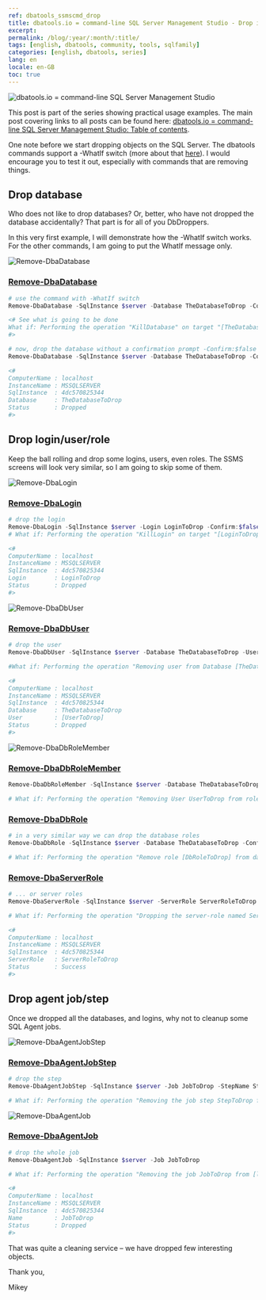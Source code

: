 ```yaml
---
ref: dbatools_ssmscmd_drop
title: dbatools.io = command-line SQL Server Management Studio - Drop it
excerpt: 
permalink: /blog/:year/:month/:title/
tags: [english, dbatools, community, tools, sqlfamily]
categories: [english, dbatools, series]
lang: en
locale: en-GB
toc: true
---
```


![dbatools.io = command-line SQL Server Management Studio](dbatools_ssmscmd.png)

This post is part of the series showing practical usage examples. The main post covering links to all posts can be found here: [dbatools.io = command-line SQL Server Management Studio: Table of contents](https://www.bronowski.it/blog/2020/06/dbatools-io-command-line-sql-server-management-studio-table-of-contents/).

One note before we start dropping objects on the SQL Server. The dbatools commands support a -WhatIf switch (more about that [here](https://docs.microsoft.com/en-us/exchange/whatif-confirm-and-validateonly-switches-exchange-2013-help)). I would encourage you to test it out, especially with commands that are removing things.

## Drop database

Who does not like to drop databases? Or, better, who have not dropped the database accidentally? That part is for all of you DbDroppers.

In this very first example, I will demonstrate how the -WhatIf switch works. For the other commands, I am going to put the WhatIf message only.

![Remove-DbaDatabase](dbatools_ssmscmd_0401_db.png)

### [Remove-DbaDatabase](https://docs.dbatools.io/#Remove-DbaDatabase)

```powershell
# use the command with -WhatIf switch
Remove-DbaDatabase -SqlInstance $server -Database TheDatabaseToDrop -Confirm:$false -WhatIf

<# See what is going to be done
What if: Performing the operation "KillDatabase" on target "[TheDatabaseToDrop] on [localhost,1433]".
#>

# now, drop the database without a confirmation prompt -Confirm:$false
Remove-DbaDatabase -SqlInstance $server -Database TheDatabaseToDrop -Confirm:$false

<#
ComputerName : localhost
InstanceName : MSSQLSERVER
SqlInstance  : 4dc570825344
Database     : TheDatabaseToDrop
Status       : Dropped
#>
```

## Drop login/user/role

Keep the ball rolling and drop some logins, users, even roles. The SSMS screens will look very similar, so I am going to skip some of them.

![Remove-DbaLogin](dbatools_ssmscmd_0402_login.png)

### [Remove-DbaLogin](https://docs.dbatools.io/#Remove-DbaLogin)

```powershell
# drop the login
Remove-DbaLogin -SqlInstance $server -Login LoginToDrop -Confirm:$false 
# What if: Performing the operation "KillLogin" on target "[LoginToDrop] on [localhost,1433]".

<#
ComputerName : localhost
InstanceName : MSSQLSERVER
SqlInstance  : 4dc570825344
Login        : LoginToDrop
Status       : Dropped
#>
```

![Remove-DbaDbUser](dbatools_ssmscmd_0403_dbuser.png)

### [Remove-DbaDbUser](https://docs.dbatools.io/#Remove-DbaDbUser)

```powershell
# drop the user
Remove-DbaDbUser -SqlInstance $server -Database TheDatabaseToDrop -User UserToDrop

#What if: Performing the operation "Removing user from Database [TheDatabaseToDrop]" on target "[UserToDrop]".

<#
ComputerName : localhost
InstanceName : MSSQLSERVER
SqlInstance  : 4dc570825344
Database     : TheDatabaseToDrop
User         : [UserToDrop]
Status       : Dropped
#>
```

![Remove-DbaDbRoleMember](dbatools_ssmscmd_0404_dbrolemember.png)

### [Remove-DbaDbRoleMember](https://docs.dbatools.io/#Remove-DbaDbRoleMember)

```powershell
Remove-DbaDbRoleMember -SqlInstance $server -Database TheDatabaseToDrop -User UserToDrop -Role db_owner

# What if: Performing the operation "Removing User UserToDrop from role: [db_owner] in database [TheDatabaseToDrop]" on target "[localhost,1433]".
```

### [Remove-DbaDbRole](https://docs.dbatools.io/#Remove-DbaDbRole)

```powershell
# in a very similar way we can drop the database roles
Remove-DbaDbRole -SqlInstance $server -Database TheDatabaseToDrop -Confirm:$false

# What if: Performing the operation "Remove role [DbRoleToDrop] from database [TheDatabaseToDrop]" on target "[localhost,1433]".
```

### [Remove-DbaServerRole](https://docs.dbatools.io/#Remove-DbaServerRole)

```powershell
# ... or server roles
Remove-DbaServerRole -SqlInstance $server -ServerRole ServerRoleToDrop -Confirm:$false

# What if: Performing the operation "Dropping the server-role named ServerRoleToDrop on " on target "".

<#
ComputerName : localhost
InstanceName : MSSQLSERVER
SqlInstance  : 4dc570825344
ServerRole   : ServerRoleToDrop
Status       : Success
#>
```

## Drop agent job/step

Once we dropped all the databases, and logins, why not to cleanup some SQL Agent jobs.

![Remove-DbaAgentJobStep](dbatools_ssmscmd_0405_jobstep.png)

### [Remove-DbaAgentJobStep](https://docs.dbatools.io/#Remove-DbaAgentJobStep)

```powershell
# drop the step
Remove-DbaAgentJobStep -SqlInstance $server -Job JobToDrop -StepName StepToDrop

# What if: Performing the operation "Removing the job step StepToDrop for job JobToDrop" on target "localhost,1433".
```

![Remove-DbaAgentJob](dbatools_ssmscmd_0406_job.png)

### [Remove-DbaAgentJob](https://docs.dbatools.io/#Remove-DbaAgentJob)

```powershell
# drop the whole job
Remove-DbaAgentJob -SqlInstance $server -Job JobToDrop

# What if: Performing the operation "Removing the job JobToDrop from [localhost,1433]" on target "localhost,1433".

<#
ComputerName : localhost
InstanceName : MSSQLSERVER
SqlInstance  : 4dc570825344
Name         : JobToDrop
Status       : Dropped
#>
```

That was quite a cleaning service – we have dropped few interesting objects.

Thank you,

Mikey
